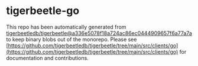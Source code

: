 # tigerbeetle-go
This repo has been automatically generated from [tigerbeetledb/tigerbeetle@a336e5078f18a724ac86ec0444909657f6a77a7a](https://github.com/tigerbeetledb/tigerbeetle/commit/a336e5078f18a724ac86ec0444909657f6a77a7a) to keep binary blobs out of the monorepo. Please see [https://github.com/tigerbeetledb/tigerbeetle/tree/main/src/clients/go](https://github.com/tigerbeetledb/tigerbeetle/tree/main/src/clients/go) for documentation and contributions.
